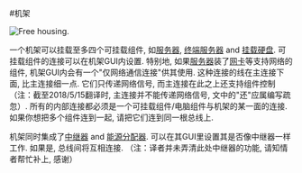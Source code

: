 #机架

![Free housing.](oredict:oc:rack)

一个机架可以挂载至多四个可挂载组件, 如[服务器](../item/server1.md), [终端服务器](../item/terminalServer.md) and [挂载硬盘](../item/diskDriveMountable.md). 可挂载组件的连接可以在机架GUI内设置. 特别地, 如果[服务器](../item/server1.md)装了[网卡](../item/lanCard.md)等支持网络的组件, 机架GUI内会有一个"仅网络通信连接"供其使用. 这种连接的线在主连接下面, 比主连接细一点. 它们只传递网络信号, 而主连接在此之上还支持组件控制（注：截至2018/5/15翻译时, 主连接并不能传递网络信号, 文中的"还"应属编写疏忽）. 所有的内部连接都必须是一个可挂载组件/电脑组件与机架的某一面的连接. 如果你想把多个组件连到一起, 请把它们连到同一根总线上.

机架同时集成了[中继器](relay.md) and [能源分配器](powerDistributor.md). 可以在其GUI里设置其是否像中继器一样工作. 如果是, 总线间将互相连接.
（注：译者并未弄清此处中继器的功能, 请知情者帮忙补上, 感谢）